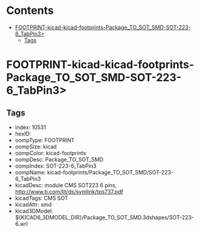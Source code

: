 



Contents
========

* [FOOTPRINT-kicad-kicad-footprints-Package_TO_SOT_SMD-SOT-223-6_TabPin3>](#footprint-kicad-kicad-footprints-package_to_sot_smd-sot-223-6_tabpin3)
	* [Tags](#tags)

# FOOTPRINT-kicad-kicad-footprints-Package_TO_SOT_SMD-SOT-223-6_TabPin3>

## Tags

- index: 10531
- hexID: 
- oompType: FOOTPRINT
- oompSize: kicad
- oompColor: kicad-footprints
- oompDesc: Package_TO_SOT_SMD
- oompIndex: SOT-223-6_TabPin3
- oompName: kicad-footprints/Package_TO_SOT_SMD/SOT-223-6_TabPin3
- kicadDesc: module CMS SOT223 6 pins, http://www.ti.com/lit/ds/symlink/tps737.pdf
- kicadTags: CMS SOT
- kicadAttr: smd
- kicad3DModel: ${KICAD6_3DMODEL_DIR}/Package_TO_SOT_SMD.3dshapes/SOT-223-6.wrl
